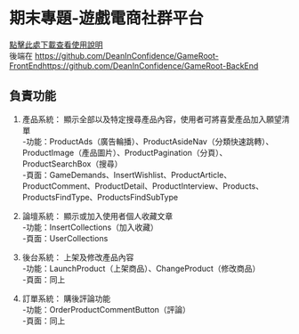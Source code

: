 # 期末專題-遊戲電商社群平台

[點擊此處下載查看使用說明](https://github.com/DeanInConfidence/GameRoot-BackEnd/files/14898394/-GameRoot.pdf)<br>
後端在 https://github.com/DeanInConfidence/GameRoot-FrontEndhttps://github.com/DeanInConfidence/GameRoot-BackEnd

## 負責功能
1. 產品系統： 顯示全部以及特定搜尋產品內容，使用者可將喜愛產品加入願望清單<br>
   -功能：ProductAds（廣告輪播）、ProductAsideNav（分類快速跳轉）、ProductImage（產品圖片）、ProductPagination（分頁）、ProductSearchBox（搜尋）<br>
   -頁面：GameDemands、InsertWishlist、ProductArticle、ProductComment、ProductDetail、ProductInterview、Products、ProductsFindType、ProductsFindSubType
   
2. 論壇系統： 顯示或加入使用者個人收藏文章<br>
   -功能：InsertCollections（加入收藏）<br>
   -頁面：UserCollections
   
3. 後台系統： 上架及修改產品內容<br>
   -功能：LaunchProduct（上架商品）、ChangeProduct（修改商品）<br>
   -頁面：同上
   
4. 訂單系統： 購後評論功能<br>
   -功能：OrderProductCommentButton（評論）<br>
   -頁面：同上
